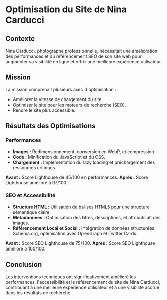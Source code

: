 # Optimisation du Site de Nina Carducci

## Contexte

Nina Carducci, photographe professionnelle, nécessitait une amélioration des performances et du référencement SEO de son site web pour augmenter sa visibilité en ligne et offrir une meilleure expérience utilisateur.

## Mission

La mission comprenait plusieurs axes d'optimisation :
- Améliorer la vitesse de chargement du site.
- Optimiser le site pour les moteurs de recherche (SEO).
- Rendre le site plus accessible.

## Résultats des Optimisations

### Performances

- **Images :** Redimensionnement, conversion en WebP, et compression.
- **Code :** Minification du JavaScript et du CSS.
- **Chargement :** Implementation du lazy loading et préchargement des ressources critiques.

**Avant :** Score Lighthouse de 45/100 en performances.
**Après :** Score Lighthouse amélioré à 97/100.

### SEO et Accessibilité

- **Structure HTML :** Utilisation de balises HTML5 pour une structure sémantique claire.
- **Métadonnées :** Optimisation des titres, descriptions, et attributs alt des images.
- **Référencement Local et Social :** Intégration de données structurées Schema.org, optimisation avec OpenGraph et Twitter Cards.

**Avant :** Score SEO Lighthouse de 75/100.
**Après :** Score SEO Lighthouse amélioré à 100/100.

## Conclusion

Les interventions techniques ont significativement amélioré les performances, l'accessibilité et le référencement du site de Nina Carducci, contribuant à une meilleure expérience utilisateur et à une visibilité accrue dans les résultats de recherche.
